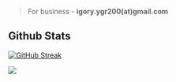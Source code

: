> For business - **igory.ygr200(at)gmail.com**

## Github Stats
[![GitHub Streak](https://github-readme-streak-stats.herokuapp.com/?user=Blueberryy&theme=prussian)](https://git.io/streak-stats)

![](https://komarev.com/ghpvc/?username=Blueberryy)
